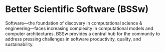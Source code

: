 # Better Scientific Software (BSSw)

Software—the foundation of discovery in computational science & engineering—faces increasing complexity in computational models and computer architectures. BSSw provides a central hub for the community to address pressing challenges in software productivity, quality, and sustainability.


<!---
Slide1 L: blog_posts/porting-the-ginkgo-package-to-amd-s-hip-ecosystem
Slide1 R: events/panel-virtual-onboarding-and-mentoring
Slide2 L: blog_posts/the-lazy-approach-to-developing-scientific-research-software
Slide2 R: images/raw/master/Blog_0620_YAGNI.jpg
Slide3 L: events/call-for-contributions-2020-collegeville-workshop-on-scientific-software-developer-productivity
Slide3 R: events/webinar-what-s-new-in-spack
Slide4 L: blog_posts/making-myself-better-what-craftspeople-can-teach-us-about-software
Slide4 R: images/raw/master/Blog_032420_StoneMasonry.png
Slide5 L: blog_posts/working-remotely-the-spack-team
Slide5 R: images/raw/master/Blog_0520_WorkRemoteSpack.png
--->

<!---
LCM: Saving for use again later

Slide1 Left: blog_posts/scientific-software-projects-and-their-communities
Slide 1 Right: items/resources-for-maximizing-remote-working
Slide2 Left: blog_posts/cleaning-your-work-surfaces-one-way-to-help-flatten-the-curve
Slide2 Right: images/raw/master/Blog_0320_COVID19.png
Slide3 Left: blog_posts/spreading-ideas-about-better-scientific-software
Slide3 Right: images/raw/master/Blog_0225_Computational.jpg
Slide4 Left: blog_posts/productivity-and-sustainability-improvement-planning-psip
Slide4 Right: images/raw/master/Blog_0120_PSIP_logo.png
Slide5 Left: items/finalizing-your-julia-package
Slide5 Right: events/webinar-best-practices-for-using-proxy-applications-as-benchmarks
--->

<!---
[Site Overview](SiteOverview.md)

[Communities Overview](CommunitiesOverview.md)

[Intro to CSE](IntroToCse.md)

[Intro to HPC](IntroToHpc.md)

--->
